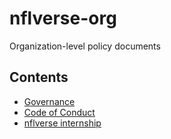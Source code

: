 # nflverse-org
Organization-level policy documents

## Contents

- [Governance](GOVERNANCE.md)
- [Code of Conduct](CODE_OF_CONDUCT.md)
- [nflverse internship](nflverse_internship.md)
